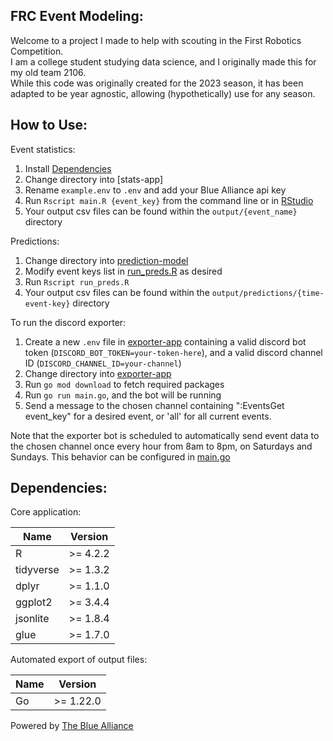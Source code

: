 ## FRC Event Modeling:

Welcome to a project I made to help with scouting in the First Robotics Competition.  
I am a college student studying data science, and I originally made this for my old team 2106.  
While this code was originally created for the 2023 season, it has been adapted to be year agnostic, allowing (hypothetically) use for any season.

## How to Use:


Event statistics:
1. Install [Dependencies](#Dependencies)
2. Change directory into [stats-app]
3. Rename `example.env` to `.env` and add your Blue Alliance api key
4. Run `Rscript main.R {event_key}` from the command line or in [RStudio](https://posit.co/downloads/) 
5. Your output csv files can be found within the `output/{event_name}` directory

Predictions:
1. Change directory into [prediction-model](prediction-model/)
2. Modify event keys list in [run_preds.R](run_preds.R) as desired
3. Run `Rscript run_preds.R`
5. Your output csv files can be found within the `output/predictions/{time-event-key}` directory

To run the discord exporter:
1. Create a new `.env` file in [exporter-app](exporter-app/) containing a valid discord bot token (`DISCORD_BOT_TOKEN=your-token-here`), and a valid discord channel ID (`DISCORD_CHANNEL_ID=your-channel`)
3. Change directory into [exporter-app](exporter-app/)
2. Run `go mod download` to fetch required packages
3. Run `go run main.go`, and the bot will be running
4. Send a message to the chosen channel containing ":EventsGet event_key" for a desired event, or 'all' for all current events.  

Note that the exporter bot is scheduled to automatically send event data to the chosen channel once every hour from 8am to 8pm, on Saturdays and Sundays. This behavior can be configured in [main.go](exporter-app/main.go)

## Dependencies:

Core application:

| Name              | Version    |
| ------------------|------------|
| R                 | >= 4.2.2   |
| tidyverse         | >= 1.3.2   |
| dplyr             | >= 1.1.0   |
| ggplot2           | >= 3.4.4   | 
| jsonlite          | >= 1.8.4   |
| glue              | >= 1.7.0   |


Automated export of output files:

| Name              | Version    |
| ------------------|------------|
| Go                | >= 1.22.0  |


Powered by [The Blue Alliance](https://thebluealliance.com/)

<!-- TODO: add Go dependecies, update R dependencies -->
<!-- TODO: rework dir structure, move R stuff to subdir -->
<!-- TODO: change location of where predictions are output to? -->
<!-- TODO: change location of predictions source files -->
